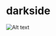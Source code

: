 # darkside

![Alt text]([https://github.com/HallefBruno/darkside/new/master?readme=1](https://github.com/HallefBruno/darkside/blob/master/src/main/resources/static/img/Principal.PNG))
